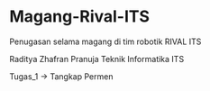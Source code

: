 # Magang-Rival-ITS

Penugasan selama magang di tim robotik RIVAL ITS

Raditya Zhafran Pranuja
Teknik Informatika ITS

Tugas_1 -> Tangkap Permen
